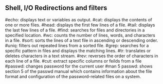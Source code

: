 Shell, I/O Redirections and filters
---
#echo: displays text or variables as output.
#cat: displays the contents of one or more files.
#head: displays the first few lines of a file.
#tail: displays the last few lines of a file.
#find: searches for files and directories in a specified location.
#wc: counts the number of lines, words, and characters in a file.
#sort: sorts the lines of a text file in ascending or descending order.
#uniq: filters out repeated lines from a sorted file.
#grep: searches for a specific pattern in files and displays the matching lines.
#tr: translates or deletes characters in a text stream.
#rev: reverses the order of characters in each line of a file.
#cut: extract specific columns or feilds from a file
#passwd: changes password for the current user
#man 5 passwd: shows section 5 of the passwd manual which contains information about the file format and configuration of the password-related files on a system.
